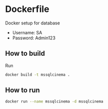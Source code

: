 # Dockerfile
Docker setup for database
* Username: SA
* Password: Admin123
## How to build
Run 
```bash
docker build -t mssqlcinema .
```
## How to run
```bash
docker run --name mssqlcinema -d mssqlcinema
```
